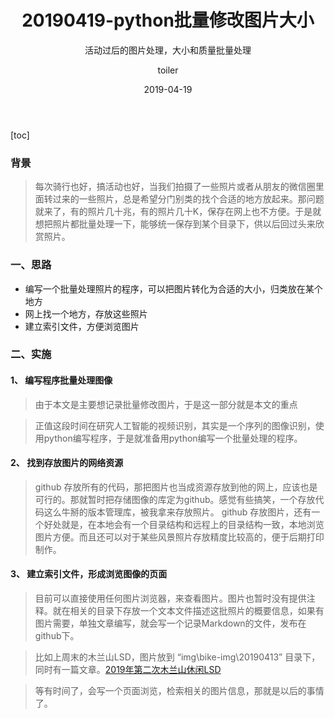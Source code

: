 ﻿---
layout:     post
title:      20190419-python批量修改图片大小
subtitle:   活动过后的图片处理，大小和质量批量处理
date:       2019-04-19
author:     toiler
header-img: img/post-bg-pic-batch.jpg
catalog: true
tags:
    - 学习
    - python
    - 图像处理
---
[toc]
### 背景
> 每次骑行也好，搞活动也好，当我们拍摄了一些照片或者从朋友的微信圈里面转过来的一些照片，总是希望分门别类的找个合适的地方放起来。那问题就来了，有的照片几十兆，有的照片几十K，保存在网上也不方便。于是就想把照片都批量处理一下，能够统一保存到某个目录下，供以后回过头来欣赏照片。

### 一、思路

- 编写一个批量处理照片的程序，可以把图片转化为合适的大小，归类放在某个地方
- 网上找一个地方，存放这些照片
- 建立索引文件，方便浏览图片

### 二、实施

#### 1、 编写程序批量处理图像
> 由于本文是主要想记录批量修改图片，于是这一部分就是本文的重点

> 正值这段时间在研究人工智能的视频识别，其实是一个序列的图像识别，使用python编写程序，于是就准备用python编写一个批量处理的程序。

#### 2、 找到存放图片的网络资源

> github 存放所有的代码，那把图片也当成资源存放到他的网上，应该也是可行的。那就暂时把存储图像的库定为github。感觉有些搞笑，一个存放代码这么牛掰的版本管理库，被我拿来存放照片。
> github 存放图片，还有一个好处就是，在本地会有一个目录结构和远程上的目录结构一致，本地浏览图片方便。而且还可以对于某些风景照片存放精度比较高的，便于后期打印制作。

#### 3、 建立索引文件，形成浏览图像的页面

> 目前可以直接使用任何图片浏览器，来查看图片。图片也暂时没有提供注释。就在相关的目录下存放一个文本文件描述这批照片的概要信息，如果有图片需要，单独文章编写，就会写一个记录Markdown的文件，发布在github下。

> 比如上周末的木兰山LSD，图片放到 “img\bike-img\20190413” 目录下，同时有一篇文章。[2019年第二次木兰山休闲LSD](https://laodongrenmin.github.io/2019/04/18/001-2019%E5%B9%B4%E5%8F%82%E5%8A%A0%E8%BD%A6%E9%98%9F%E7%AC%AC%E4%BA%8C%E6%AC%A1%E6%8B%89%E7%BB%83/)

> 等有时间了，会写一个页面浏览，检索相关的图片信息，那就是以后的事情了。